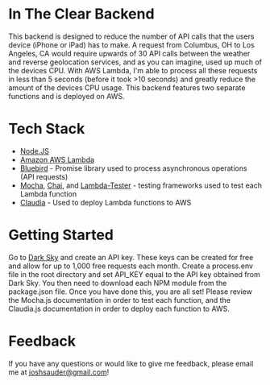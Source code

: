 # In The Clear Backend
This backend is designed to reduce the number of API calls that the users device (iPhone or iPad) has to make. A request from Columbus, OH to Los Angeles, CA would require upwards of 30 API calls between the weather and reverse geolocation services, and as you can imagine, used up much of the devices CPU. With AWS Lambda, I'm able to process all these requests in less than 5 seconds (before it took >10 seconds) and greatly reduce the amount of the devices CPU usage. This backend features two separate functions and is deployed on AWS.

# Tech Stack
- [Node.JS](https://nodejs.org/en/)
- [Amazon AWS Lambda](https://aws.amazon.com/lambda/)
- [Bluebird](http://bluebirdjs.com/docs/getting-started.html) - Promise library used to process asynchronous operations (API requests)
- [Mocha](https://mochajs.org), [Chai](https://www.chaijs.com), and [Lambda-Tester](https://www.npmjs.com/package/lambda-tester) - testing frameworks used to test each Lambda function
- [Claudia](https://claudiajs.com) - Used to deploy Lambda functions to AWS

# Getting Started
Go to [Dark Sky](https://darksky.net/dev) and create an API key. These keys can be created for free and allow for up to 1,000 free requests each month. Create a process.env file in the root directory and set API_KEY equal to the API key obtained from Dark Sky. You then need to download each NPM module from the package.json file. Once you have done this, you are all set! Please review the Mocha.js documentation in order to test each function, and the Claudia.js documentation in order to deploy each function to AWS.

# Feedback
If you have any questions or would like to give me feedback, please email me at joshsauder@gmail.com!